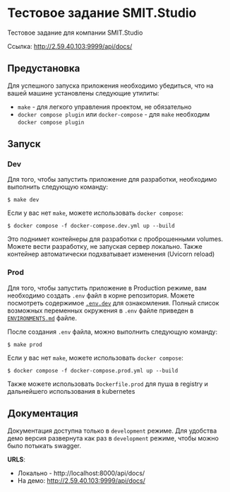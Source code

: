 # Тестовое задание SMIT.Studio

Тестовое задание для компании SMIT.Studio

Ссылка: http://2.59.40.103:9999/api/docs/

## Предустановка

Для успешного запуска приложения необходимо убедиться, что на вашей машине установлены следующие утилиты:

- `make` - для легкого управления проектом, не обязательно
- `docker compose plugin` или `docker-compose` - для `make` необходим `docker compose plugin`

## Запуск

### Dev

Для того, чтобы запустить приложение для разработки, необходимо выполнить следующую команду:

```
$ make dev
```

Если у вас нет `make`, можете использовать `docker compose`:

```
$ docker compose -f docker-compose.dev.yml up --build
```

Это поднимет контейнеры для разработки с проброшенными volumes. Можете вести разработку, не запуская сервер локально. Также контейнер автоматически подхватывает изменения (Uvicorn reload)

### Prod

Для того, чтобы запустить приложение в Production режиме, вам необходимо создать `.env` файл в корне репозитория. Можете посмотреть содержимое [`.env.dev`](.env.dev) для ознакомления. Полный список возможных переменных окружения в `.env` файле приведен в [`ENVIRONMENTS.md`](ENVIRONMENTS.md) файле.

После создания `.env` файла, можно выполнить следующую команду:

```
$ make prod
```

Если у вас нет `make`, можете использовать `docker compose`:

```
$ docker compose -f docker-compose.prod.yml up --build
```

Также можете использовать `Dockerfile.prod` для пуша в registry и дальнейшего использования в kubernetes

## Документация

Документация доступна только в `development` режиме. Для удобства демо версия развернута как раз в `development` режиме, чтобы можно было потыкать swagger.

**URLS**:

- Локально - http://localhost:8000/api/docs/
- На демо: http://2.59.40.103:9999/api/docs/